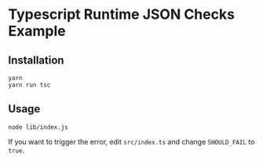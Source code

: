# Typescript Runtime JSON Checks Example

## Installation

```
yarn
yarn run tsc
```

## Usage

```
node lib/index.js
```

If you want to trigger the error, edit `src/index.ts` and change `SHOULD_FAIL` to `true`.
